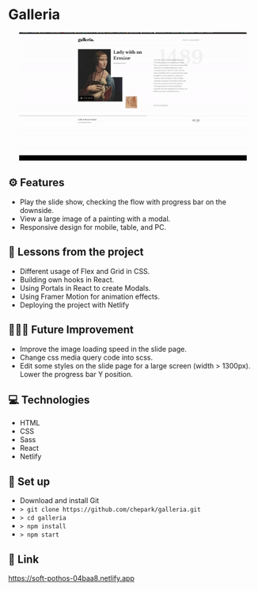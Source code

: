# Galleria

<p align="center">
  <img width="460" height="auto" src="./assets/demo.gif">
</p>

## ⚙️ Features

- Play the slide show, checking the flow with progress bar on the downside.
- View a large image of a painting with a modal.
- Responsive design for mobile, table, and PC.

## 📌 Lessons from the project

- Different usage of Flex and Grid in CSS.
- Building own hooks in React.
- Using Portals in React to create Modals.
- Using Framer Motion for animation effects.
- Deploying the project with Netlify

## 👩🏻‍🔧 Future Improvement

- Improve the image loading speed in the slide page.
- Change css media query code into scss.
- Edit some styles on the slide page for a large screen (width > 1300px). Lower the progress bar Y position.   

## 💻 Technologies

- HTML
- CSS
- Sass
- React
- Netlify

## 🔨 Set up

- Download and install Git
- `> git clone https://github.com/chepark/galleria.git`
- `> cd galleria`
- `> npm install`
- `> npm start`

## 🔗 Link

https://soft-pothos-04baa8.netlify.app
